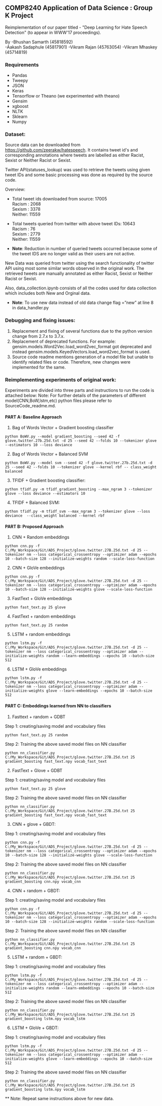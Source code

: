 ## COMP8240 Application of Data Science : Group K Project

Reimplementation of our paper titled - "Deep Learning for Hate Speech Detection" (to appear in WWW'17 proceedings).

By 
-Bhushan Samarth (45818592)  
-Aakash Sadaphule (45817901)
-Vikram Rajan (45763054)
-Vikram Mhaskey (45714819)

### Requirements
* Pandas
* Tweepy
* JSON
* Keras
* Tensorflow or Theano (we experimented with theano)
* Gensim
* xgboost
* NLTK
* Sklearn
* Numpy

### Dataset:

Source data can be downloaded from https://github.com/zeerakw/hatespeech. 
It contains tweet id's and corresponding annotations where tweets are labelled as either Racist, Sexist or Neither Racist or Sexist.

Twitter API(statuses_lookup) was used to retrieve the tweets using given tweet IDs and some basic processing was done as required by the source code.

Overview:
* Total tweet ids downloaded from source: 17005  
Racism : 2068  
Sexism : 3378  
Neither: 11559  

* Total tweets queried from twitter with above tweet IDs: 10643  
Racism : 76  
Sexism : 2779  
Neither: 11559  

- **Note**: Reduction in number of queried tweets occurred because some of the tweet IDS are no longer valid as their users are not active.

New Data was queried from twitter using the search functionality of twitter API using most some similar words observed in the original work. The retrieved tweets are manually annotated as either Racist, Sexist or Neither Racist or Sexist.

Also, data_collection.ipynb consists of all the codes used  for data collection which includes both New and Orginal data.

- **Note**: To use new data instead of old data change flag =”new” at line 8 in data_handler.py


### Debugging and fixing issues:
1.	Replacement and fixing of several functions due to the python version change from 2.7.x to 3.7.x.
2.	Replacement of deprecated functions.
For example: gensim.models.Word2Vec.load_word2vec_format got deprecated and instead gensim.models.KeyedVectors.load_word2vec_format is used.
3.	Source code readme mentions generation of a model file but unable to identify related files or code. Therefore, new changes were implemented for the same.

### Reimplementing experiments of original work:

Experiments are divided into three parts and instructions to run the code is attached below:
Note: For further details of the parameters of different model(CNN,BoW,lstm,etc) python files please refer to SourceCode_readme.md.

#### PART A: Baseline Approach

1. Bag of Words Vector + Gradient boosting classifier
```
python BoWV.py --model gradient_boosting --seed 42 -f glove.twitter.27b.25d.txt -d 25 --seed 42 --folds 10 --tokenizer glove --estimators 10 --loss deviance
```
2. Bag of Words Vector + Balanced SVM
```
python BoWV.py --model svm --seed 42 -f glove.twitter.27b.25d.txt -d 25 --seed 42 --folds 10 --tokenizer glove --kernel rbf -- class_weight balanced
```
3. TFIDF + Gradient boosting classifier:
```
python tfidf.py -m tfidf_gradient_boosting --max_ngram 3 --tokenizer glove --loss deviance --estimators 10
``` 
4. TFIDF + Balanced SVM:
```
python tfidf.py -m tfidf_svm --max_ngram 3 --tokenizer glove --loss deviance  --class_weight balanced --kernel rbf
```

#### PART B: Proposed Approach
1. CNN + Random embeddings
```
python cnn.py -f C:/My_Workspace/Git/ADS_Project/glove.twitter.27B.25d.txt -d 25 --tokenizer nm --loss categorical_crossentropy --optimizer adam --epochs 10 --batch-size 128 --initialize-weights random --scale-loss-function
```
2. CNN + GloVe embeddings
```
python cnn.py -f C:/My_Workspace/Git/ADS_Project/glove.twitter.27B.25d.txt -d 25 --tokenizer nm --loss categorical_crossentropy --optimizer adam --epochs 10 --batch-size 128 --initialize-weights glove --scale-loss-function
```
3. FastText + GloVe embeddings 
```
python fast_text.py 25 glove
```
4. FastText + random embeddings 
```
python fast_text.py 25 random
```
5. LSTM + random embeddings 
```
python lstm.py -f C:/My_Workspace/Git/ADS_Project/glove.twitter.27B.25d.txt -d 25 --tokenizer nm --loss categorical_crossentropy --optimizer adam --initialize-weights random --learn-embeddings --epochs 10 --batch-size 512
```
6. LSTM + GloVe embeddings 
```
python lstm.py -f C:/My_Workspace/Git/ADS_Project/glove.twitter.27B.25d.txt -d 25 --tokenizer nm --loss categorical_crossentropy --optimizer adam --initialize-weights glove --learn-embeddings --epochs 10 --batch-size 512
```

#### PART C:  Embeddings learned from NN to classifiers
1.	Fasttext + random + GDBT

Step 1: creating/saving model and vocabulary files
```
python fast_text.py 25 random
```
Step 2: Training the above saved model files on NN classifier
```
python nn_classifier.py C:/My_Workspace/Git/ADS_Project/glove.twitter.27B.25d.txt 25 gradient_boosting fast_text.npy vocab_fast_text
```

2. 	FastText + Glove + GDBT

Step 1: creating/saving model and vocabulary files
```
python fast_text.py 25 glove
```
Step 2: Training the above saved model files on NN classifier
```
python nn_classifier.py C:/My_Workspace/Git/ADS_Project/glove.twitter.27B.25d.txt 25 gradient_boosting fast_text.npy vocab_fast_text
```

3.	CNN + glove + GBDT:

Step 1: creating/saving model and vocabulary files
```
python cnn.py -f C:/My_Workspace/Git/ADS_Project/glove.twitter.27B.25d.txt -d 25 --tokenizer nm --loss categorical_crossentropy --optimizer adam --epochs 10 --batch-size 128 --initialize-weights glove --scale-loss-function
```
Step 2: Training the  above saved model files on NN classifier
```
python nn_classifier.py C:/My_Workspace/Git/ADS_Project/glove.twitter.27B.25d.txt 25 gradient_boosting cnn.npy vocab_cnn
```

4.	CNN + random + GBDT:

Step 1: creating/saving model and vocabulary files
```
python cnn.py -f C:/My_Workspace/Git/ADS_Project/glove.twitter.27B.25d.txt -d 25 --tokenizer nm --loss categorical_crossentropy --optimizer adam --epochs 10 --batch-size 128 --initialize-weights random --scale-loss-function
```
Step 2: Training the above saved model files on NN classifier
```
python nn_classifier.py C:/My_Workspace/Git/ADS_Project/glove.twitter.27B.25d.txt 25 gradient_boosting cnn.npy vocab_cnn
```

5.	LSTM + random + GBDT:

Step 1: creating/saving model and vocabulary files
```
python lstm.py -f C:/My_Workspace/Git/ADS_Project/glove.twitter.27B.25d.txt -d 25 --tokenizer nm --loss categorical_crossentropy --optimizer adam --initialize-weights random --learn-embeddings --epochs 10 --batch-size 512
```
Step 2: Training the above saved model files on NN classifier
```
python nn_classifier.py C:/My_Workspace/Git/ADS_Project/glove.twitter.27B.25d.txt 25 gradient_boosting lstm.npy vocab_lstm
```

6.	LSTM + GloVe + GBDT:

Step 1: creating/saving model and vocabulary files
```
python lstm.py -f C:/My_Workspace/Git/ADS_Project/glove.twitter.27B.25d.txt -d 25 --tokenizer nm --loss categorical_crossentropy --optimizer adam --initialize-weights glove --learn-embeddings --epochs 10 --batch-size 512
```
Step 2: Training the above saved model files on NN classifier
```
python nn_classifier.py C:/My_Workspace/Git/ADS_Project/glove.twitter.27B.25d.txt 25 gradient_boosting lstm.npy vocab_lstm
```

** Note: Repeat same instructions above for new data.